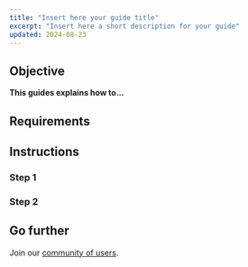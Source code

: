```yaml
---
title: "Insert here your guide title"
excerpt: "Insert here a short description for your guide"
updated: 2024-08-23
---
```

 
## Objective
  
**This guides explains how to...**
  
## Requirements
  
## Instructions
  
### Step 1
  
### Step 2
  
## Go further
 
Join our [community of users](/links/community).
